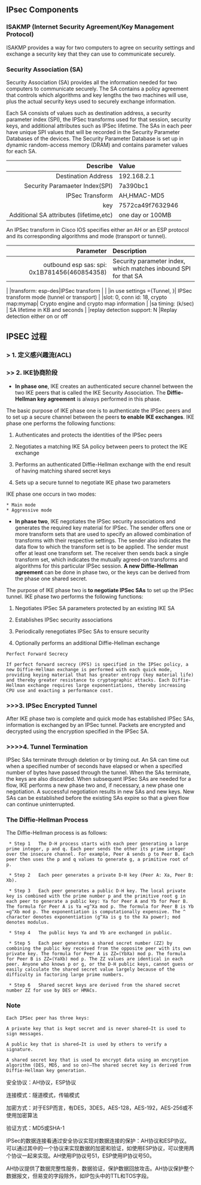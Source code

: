 ## IPsec Components

### ISAKMP (Internet Security Agreement/Key Management Protocol)

ISAKMP provides a way for two computers to agree on security settings and exchange a security key that they can use to communicate securely. 

### Security Association (SA) 

Security Association (SA) provides all the information needed for two computers to communicate securely. The SA contains a policy agreement that controls which algorithms and key lengths the two machines will use, plus the actual security keys used to securely exchange information.

Each SA consists of values such as destination address, a security parameter index (SPI), the IPSec transforms used for that session, security keys, and additional attributes such as IPSec lifetime. The SAs in each peer have unique SPI values that will be recorded in the Security Parameter Databases of the devices. The Security Parameter Database is set up in dynamic random-access memory (DRAM) and contains parameter values for each SA.

|Describe   | Value |
|-----: | :-----|
|Destination Address | 192.168.2.1|
|Security Paramaeter Index(SPI) | 7a390bc1 |
|IPSec Transform | AH,HMAC-MD5 |
|key             | 7572ca49f7632946 |
|Additional SA attributes (lifetime,etc) | one day or 100MB |

An IPSec transform in Cisco IOS specifies either an AH or an ESP protocol and its corresponding algorithms and mode (transport or tunnel).

| Parameter |Description |
| ----:|:----|
|outbound esp sas: spi: 0x1B781456(460854358)|Security parameter index, which matches inbound SPI for that SA |
|
|transform: esp-des|IPSec transform |
|
|in use settings ={Tunnel, }| IPSec transform mode (tunnel or transport)
|
|slot: 0, conn id: 18, crypto map:mymap| Crypto engine and crypto map information
|
|sa timing: (k/sec) | SA lifetime in KB and seconds
|
|replay detection support: N  |Replay detection either on or off




## IPSEC 过程

### > 1. 定义感兴趣流(ACL)

### >> 2. IKE协商阶段

* **In phase one**, IKE creates an authenticated secure channel between the two IKE peers that is called the IKE Security Association. The **Diffie-Hellman key agreement** is always performed in this phase.

The basic purpose of IKE phase one is to authenticate the IPSec peers and to set up a secure channel between the peers **to enable IKE exchanges**. IKE phase one performs the following functions:

1. Authenticates and protects the identities of the IPSec peers

2. Negotiates a matching IKE SA policy between peers to protect the IKE exchange

3. Performs an authenticated Diffie-Hellman exchange with the end result of having matching shared secret keys

4. Sets up a secure tunnel to negotiate IKE phase two parameters

IKE phase one occurs in two modes:

    * Main mode
    * Aggressive mode


* **In phase two**, IKE negotiates the IPSec security associations and generates the required key material for IPSec. The sender offers one or more transform sets that are used to specify an allowed combination of transforms with their respective settings. The sender also indicates the data flow to which the transform set is to be applied. The sender must offer at least one transform set. The receiver then sends back a single transform set, which indicates the mutually agreed-on transforms and algorithms for this particular IPSec session. **A new Diffie-Hellman agreement** can be done in phase two, or the keys can be derived from the phase one shared secret.

The purpose of IKE phase two is **to negotiate IPSec SAs** to set up the IPSec tunnel. IKE phase two performs the following functions:

1. Negotiates IPSec SA parameters protected by an existing IKE SA

2. Establishes IPSec security associations

3. Periodically renegotiates IPSec SAs to ensure security

4. Optionally performs an additional Diffie-Hellman exchange



```
Perfect Forward Secrecy

If perfect forward secrecy (PFS) is specified in the IPSec policy, a new Diffie-Hellman exchange is performed with each quick mode, providing keying material that has greater entropy (key material life) and thereby greater resistance to cryptographic attacks. Each Diffie-Hellman exchange requires large exponentiations, thereby increasing CPU use and exacting a performance cost.
```


### >>>3. IPSec Encrypted Tunnel

After IKE phase two is complete and quick mode has established IPSec SAs, information is exchanged by an IPSec tunnel. Packets are encrypted and decrypted using the encryption specified in the IPSec SA.

### >>>>4. Tunnel Termination

IPSec SAs terminate through deletion or by timing out. An SA can time out when a specified number of seconds have elapsed or when a specified number of bytes have passed through the tunnel. When the SAs terminate, the keys are also discarded. When subsequent IPSec SAs are needed for a flow, IKE performs a new phase two and, if necessary, a new phase one negotiation. A successful negotiation results in new SAs and new keys. New SAs can be established before the existing SAs expire so that a given flow can continue uninterrupted. 





### The Diffie-Hellman Process

The Diffie-Hellman process is as follows:

 	
     * Step 1	The D-H process starts with each peer generating a large prime integer, p and q. Each peer sends the other its prime integer over the insecure channel. For example, Peer A sends p to Peer B. Each peer then uses the p and q values to generate g, a primitive root of p.
 	
     * Step 2	Each peer generates a private D-H key (Peer A: Xa, Peer B: Xb).
 	
     * Step 3	Each peer generates a public D-H key. The local private key is combined with the prime number p and the primitive root g in each peer to generate a public key: Ya for Peer A and Yb for Peer B. The formula for Peer A is Ya =g^Xa mod p. The formula for Peer B is Yb =g^Xb mod p. The exponentiation is computationally expensive. The ^ character denotes exponentiation (g^Xa is g to the Xa power); mod denotes modulus.
 	
     * Step 4	The public keys Ya and Yb are exchanged in public.
 	
     * Step 5	Each peer generates a shared secret number (ZZ) by combining the public key received from the opposite peer with its own private key. The formula for Peer A is ZZ=(YbXa) mod p. The formula for Peer B is ZZ=(YaXb) mod p. The ZZ values are identical in each peer. Anyone who knows p or g, or the D-H public keys, cannot guess or easily calculate the shared secret value largely because of the difficulty in factoring large prime numbers.
 	
     * Step 6	Shared secret keys are derived from the shared secret number ZZ for use by DES or HMACs.

### Note

```
Each IPSec peer has three keys:

A private key that is kept secret and is never shared—It is used to sign messages.

A public key that is shared—It is used by others to verify a signature.

A shared secret key that is used to encrypt data using an encryption algorithm (DES, MD5, and so on)—The shared secret key is derived from Diffie-Hellman key generation.

```

安全协议：AH协议，ESP协议

连接模式：隧道模式，传输模式

加密方式：对于ESP而言，有DES，3DES，AES-128，AES-192，AES-256或不使用加密算法

验证方式：MD5或SHA-1

IPSec的数据连接看通过安全协议实现对数据连接的保护：AH协议和ESP协议。可以通过其中的一个协议来实现数据的加密和验证，如使用ESP协议，可以使用两个协议一起来实现。AH使用IP协议号51，ESP使用IP协议号50。

AH协议提供了数据完整性服务，数据验证，保护数据回放攻击。AH协议保护整个数据报文，但易变的字段除外，如IP包头中的TTL和TOS字段。